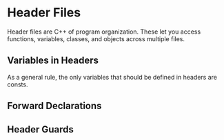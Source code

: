 # Header Files
Header files are C++ of program organization. These let you access functions, variables, classes, and objects across multiple files. 

## Variables in Headers
As a general rule, the only variables that should be defined in headers are consts.

## Forward Declarations

## Header Guards
